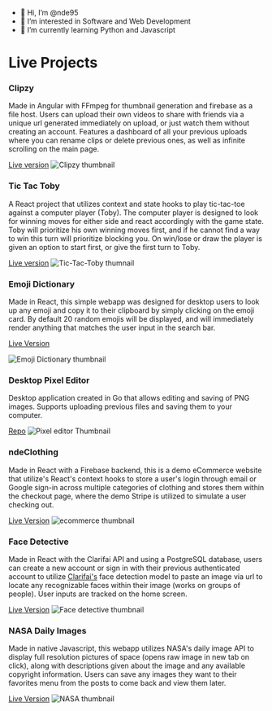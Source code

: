 - 👋 Hi, I’m @nde95
- 👀 I’m interested in Software and Web Development
- 🌱 I’m currently learning Python and Javascript

# Live Projects

### Clipzy 

Made in Angular with FFmpeg for thumbnail generation and firebase as a file host. Users can upload their own videos to share with friends via a unique url generated immediately on upload, or just watch them without creating an account. Features a dashboard of all your previous uploads where you can rename clips or delete previous ones, as well as infinite scrolling on the main page.

[Live version](https://ndeclipzy.vercel.app/) 
![Clipzy thumbnail](https://i.imgur.com/iI4tNBg.png)


### Tic Tac Toby

A React project that utilizes context and state hooks to play tic-tac-toe against a computer player (Toby). The computer player is designed to look for winning moves for either side and react accordingly with the game state. Toby will prioritize his own winning moves first, and if he cannot find a way to win this turn will prioritize blocking you. On win/lose or draw the player is given an option to start first, or give the first turn to Toby. 

[Live version](https://tic-tac-toby.vercel.app/)
![Tic-Tac-Toby thumnail](https://imgur.com/GbI3vxF.png)


### Emoji Dictionary

Made in React, this simple webapp was designed for desktop users to look up any emoji and copy it to their clipboard by simply clicking on the emoji card. By default 20 random emojis will be displayed, and will immediately render anything that matches the user input in the search bar. 

[Live Version](https://emojidictionary.vercel.app/)

![Emoji Dictionary thumbnail](https://i.imgur.com/itnNILZ.png)

### Desktop Pixel Editor 

Desktop application created in Go that allows editing and saving of PNG images. Supports uploading previous files and saving them to your computer. 

[Repo](https://github.com/nde95/pixel-editor)
![Pixel editor Thumbnail](https://i.imgur.com/Lr3H68e.png)

### ndeClothing

Made in React with a Firebase backend, this is a demo eCommerce website that utilize's React's context hooks to store a user's login through email or Google sign-in across multiple categories of clothing and stores them within the checkout page, where the demo Stripe is utilized to simulate a user checking out. 

[Live Version](https://ndeclothing.netlify.app/)
![ecommerce thumbnail](https://i.imgur.com/jpOtzs3.png)


### Face Detective

Made in React with the Clarifai API and using a PostgreSQL database, users can create a new account or sign in with their previous authenticated account to utilize [Clarifai's](https://www.clarifai.com/) face detection model to paste an image via url to locate any recognizable faces within their image (works on groups of people). User inputs are tracked on the home screen.

[Live Version](https://face-detective.onrender.com/)
![Face detective thumbnail](https://i.imgur.com/SAVj0Of.png)

### NASA Daily Images 

Made in native Javascript, this webapp utilizes NASA's daily image API to display full resolution pictures of space (opens raw image in new tab on click), along with descriptions given about the image and any available copyright information. Users can save any images they want to their favorites menu from the posts to come back and view them later. 

[Live Version](https://nde95.github.io/NASA-daily/)
![NASA thumbnail](https://i.imgur.com/ZcQk3Y7.png)



<!---
nde95/nde95 is a ✨ special ✨ repository because its `README.md` (this file) appears on your GitHub profile.
You can click the Preview link to take a look at your changes.
--->
